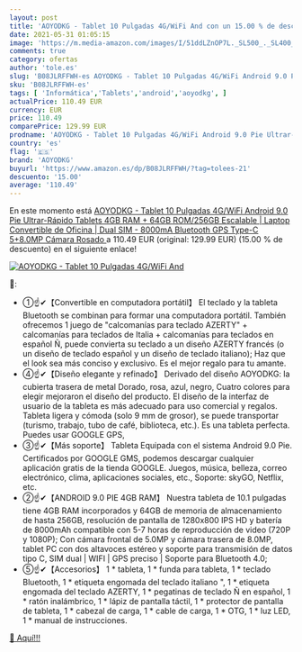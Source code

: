```yaml
---
layout: post
title: 'AOYODKG - Tablet 10 Pulgadas 4G/WiFi And con un 15.00 % de descuento'
date: 2021-05-31 01:05:15
image: 'https://m.media-amazon.com/images/I/51ddLZnOP7L._SL500_._SL400_.jpg'
comments: true
category: ofertas
author: 'tole.es'
slug: 'B08JLRFFWH-es AOYODKG - Tablet 10 Pulgadas 4G/WiFi Android 9.0 Pie...'
sku: 'B08JLRFFWH-es'
tags: [ 'Informática','Tablets','android','aoyodkg', ]
actualPrice: 110.49 EUR
currency: EUR
price: 110.49
comparePrice: 129.99 EUR
prodname: 'AOYODKG - Tablet 10 Pulgadas 4G/WiFi Android 9.0 Pie Ultrar-Rápido Tablets 4GB RAM + 64GB ROM/256GB Escalable | Laptop Convertible de Oficina | Dual SIM - 8000mA Bluetooth GPS Type-C  5+8.0MP Cámara   Rosado '
country: 'es'
flag: '🇪🇸'
brand: 'AOYODKG'
buyurl: 'https://www.amazon.es/dp/B08JLRFFWH/?tag=tolees-21'
descuento: '15.00'
average: '110.49'
---
```


En este momento está [AOYODKG - Tablet 10 Pulgadas 4G/WiFi Android 9.0 Pie Ultrar-Rápido Tablets 4GB RAM + 64GB ROM/256GB Escalable | Laptop Convertible de Oficina | Dual SIM - 8000mA Bluetooth GPS Type-C  5+8.0MP Cámara   Rosado ](https://www.amazon.es/dp/B08JLRFFWH/?tag=tolees-21) a 110.49 EUR (original: 129.99 EUR) (15.00 %  de descuento) en el siguiente enlace!

[![AOYODKG - Tablet 10 Pulgadas 4G/WiFi And](https://m.media-amazon.com/images/I/51ddLZnOP7L._SL500_._SL400_.jpg)](https://www.amazon.es/dp/B08JLRFFWH/?tag=tolees-21)

🔎:

- ①☝✔【Convertible en computadora portátil】 El teclado y la tableta Bluetooth se combinan para formar una computadora portátil. También ofrecemos 1 juego de "calcomanías para teclado AZERTY" + calcomanías para teclados de Italia + calcomanías para teclados en español Ñ, puede convierta su teclado a un diseño AZERTY francés (o un diseño de teclado español y un diseño de teclado italiano); Haz que el look sea más conciso y exclusivo. Es el mejor regalo para tu amante.
- ④☝✔【Diseño elegante y refinado】 Derivado del diseño AOYODKG: la cubierta trasera de metal Dorado, rosa, azul, negro, Cuatro colores para elegir mejoraron el diseño del producto. El diseño de la interfaz de usuario de la tableta es más adecuado para uso comercial y regalos. Tableta ligera y cómoda (solo 9 mm de grosor), se puede transportar (turismo, trabajo, tubo de café, biblioteca, etc.). Es una tableta perfecta. Puedes usar GOOGLE GPS,
- ③☝✔【Más soporte】 Tableta Equipada con el sistema Android 9.0 Pie. Certificados por GOOGLE GMS, podemos descargar cualquier aplicación gratis de la tienda GOOGLE. Juegos, música, belleza, correo electrónico, clima, aplicaciones sociales, etc., Soporte: skyGO, Netflix, etc.
- ②☝✔【ANDROID 9.0 PIE 4GB RAM】 Nuestra tableta de 10.1 pulgadas tiene 4GB RAM incorporados y 64GB de memoria de almacenamiento de hasta 256GB, resolución de pantalla de 1280x800 IPS HD y batería de 8000mAh compatible con 5-7 horas de reproducción de video (720P y 1080P); Con cámara frontal de 5.0MP y cámara trasera de 8.0MP, tablet PC con dos altavoces estéreo y soporte para transmisión de datos tipo C, SIM dual | WIFI | GPS preciso | Soporte para Bluetooth 4.0;
- ⑤☝✔【Accesorios】 1 * tableta, 1 * funda para tableta, 1 * teclado Bluetooth, 1 * etiqueta engomada del teclado italiano ", 1 * etiqueta engomada del teclado AZERTY, 1 * pegatinas de teclado Ñ en español, 1 * ratón inalámbrico, 1 * lápiz de pantalla táctil, 1 * protector de pantalla de tableta, 1 * cabezal de carga, 1 * cable de carga, 1 * OTG, 1 * luz LED, 1 * manual de instrucciones.

[🛒 Aquí!!!](https://www.amazon.es/dp/B08JLRFFWH/?tag=tolees-21)
